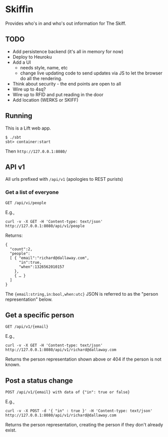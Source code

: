 # Skiffin

Provides who's in and who's out information for The Skiff.

## TODO

* Add persistence backend (it's all in memory for now)
* Deploy to Heuroku
* Add a UI
   * needs style, name, etc
   * change live updating code to send updates via JS to let the browser do all the rendering.
* Think about security - the end points are open to all
* Wire up to 4sq?
* Wire up to RFID and put reading in the door
* Add location (WERKS or SKIFF)


## Running

This is a Lift web app.  

    $ ./sbt
    sbt> container:start

Then `http://127.0.0.1:8080/`


## API v1

All urls prefixed with `/api/v1` (apologies to REST purists)

### Get a list of everyone

	GET /api/vi/people

E.g.,

    curl -v -X GET -H 'Content-type: text/json' http://127.0.0.1:8080/api/v1/people

Returns:

    {
      "count":2,
      "people":
      [ { "email":"richard@dallaway.com",
          "in":true,
          "when":1326562010157
        }, 
        { … }
      ]
    }

The `{email:string,in:bool,when:utc}` JSON is referred to as the "person representation" below.


## Get a specific person

    GET /api/v1/{email}

E.g.,

    curl -v -X GET -H 'Content-type: text/json' http://127.0.0.1:8080/api/v1/richard@dallaway.com

Returns the person representation shown above or 404 if the person is not known.

## Post a status change

    POST /api/v1/{email} with data of {"in": true or false}

E.g.,

    curl -v -X POST -d '{ "in" : true }' -H 'Content-type: text/json' http://127.0.0.1:8080/api/v1/richard@dallaway.com

Returns the person representation, creating the person if they don't already exist.




